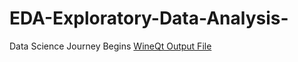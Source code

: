 # EDA-Exploratory-Data-Analysis-
Data Science  Journey Begins
[WineQt Output File](https://colab.research.google.com/drive/1Co1p5pYjlX0npGuRl1wL1iyQ8s1KgQQ4?usp=sharing)
